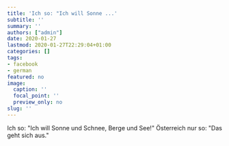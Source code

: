```yaml
---
title: 'Ich so: "Ich will Sonne ...'
subtitle: ''
summary: ''
authors: ["admin"]
date: 2020-01-27
lastmod: 2020-01-27T22:29:04+01:00
categories: []
tags:
- facebook
- german
featured: no
image:
  caption: ''
  focal_point: ''
  preview_only: no
slug: ''
---
```

Ich so: "Ich will Sonne und Schnee, Berge und See!"
Österreich nur so: "Das geht sich aus."



